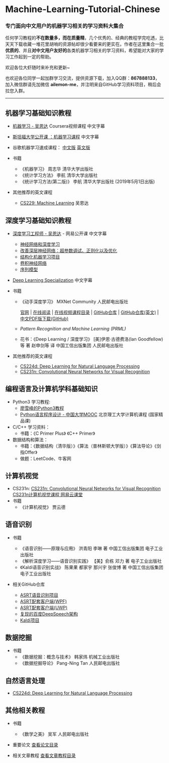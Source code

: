 # Machine-Learning-Tutorial-Chinese
### 专门面向中文用户的机器学习相关的学习资料大集合

任何学习教程的**不在数量多，而在质量精**，几个优秀的、经典的教程学完吃透，比天天下载收藏一堆花里胡哨的资源帖却很少看要来的更实在。作者在这里集合一批**优质的**、并且**对中文用户友好的**各类机器学习相关的学习资料，希望能对大家的学习工作起到一定的帮助。

欢迎各位大虾随时来补充和更新~

也欢迎各位同学一起加群学习交流，提供资源下载，加入QQ群：**867888133**，加入微信群请先加微信 **ailemon-me**，并注明来自GitHub学习资料项目，稍后会拉您入群。

---

## 机器学习基础知识教程
* [机器学习 - 吴恩达](https://www.coursera.org/learn/machine-learning) Coursera视频课程 中文字幕
* [斯坦福大学公开课 ：机器学习课程](http://open.163.com/special/opencourse/machinelearning.html) 中文字幕
* 谷歌机器学习速成课程： 
  [中文版](<https://developers.google.com/machine-learning/crash-course/>)
  [英文版](<https://ai.google/education/>)

* 书籍
  * 《机器学习》 周志华 清华大学出版社
  * 《统计学习方法》 李航 清华大学出版社
  * 《统计学习方法(第二版)》 李航 清华大学出版社 (2019年5月1日出版)

* 其他推荐的英文课程
  * [CS229: Machine Learning](http://cs229.stanford.edu/) 吴恩达

## 深度学习基础知识教程
* [深度学习工程师 - 吴恩达](https://mooc.study.163.com/smartSpec/detail/1001319001.htm) - 网易公开课 中文字幕
  * [神经网络和深度学习](https://mooc.study.163.com/course/2001281002#/info)
  * [改善深层神经网络：超参数调试、正则化以及优化](https://mooc.study.163.com/course/2001281003#/info)
  * [结构化机器学习项目](https://mooc.study.163.com/course/2001280004#/info)
  * [卷积神经网络](https://mooc.study.163.com/course/2001281004#/info)
  * [序列模型](https://mooc.study.163.com/course/2001280005#/info)

* [Deep Learning Specialization](https://www.coursera.org/specializations/deep-learning) 中文字幕

* 书籍
  * 《动手深度学习》 MXNet Community 人民邮电出版社

    [官网](<https://zh.gluon.ai/>) | 
    [在线阅读](<https://zh.d2l.ai/>) | 
    [在线视频课程目录](<https://discuss.gluon.ai/t/topic/753>) |
    [GitHub仓库](<https://github.com/d2l-ai/d2l-zh>) | 
    [GitHub仓库(英文)](<https://github.com/d2l-ai/d2l-en>) |
    [中文PDF版下载(GitHub)](<https://github.com/d2l-ai/d2l-zh/releases>) 
  * *Pattern Recognition and Machine Learning (PRML)* 
  * 花书：《Deep Learning / 深度学习》 [美]伊恩·古德费洛(Ian Goodfellow)等 著 赵申剑等 译 中国工信出版集团 人民邮电出版社

* 其他推荐的英文课程
  * [CS224d: Deep Learning for Natural Language Processing](<http://cs224d.stanford.edu/>)
  * [CS231n: Convolutional Neural Networks for Visual Recognition](<http://vision.stanford.edu/teaching/cs231n/index.html>)

## 编程语言及计算机学科基础知识
* Python3 学习教程: 
  * [廖雪峰的Python3教程](www.liaoxuefeng.com/wiki/0014316089557264a6b348958f449949df42a6d3a2e542c000)
  * [Python语言程序设计 - 中国大学MOOC](<https://www.icourse163.org/course/BIT-268001>) 北京理工大学计算机课程 (国家精品课)
* C/C++ 学习资料：
  * 书籍：《C Primer Plus》 《C++ Primer》
* 数据结构和算法：
  * 书籍：《数据结构（清华版）》《算法（普林斯顿大学版）》《算法导论》《剑指Offer》
  * 做题：LeetCode、牛客网

## 计算机视觉
* CS231n: [CS231n: Convolutional Neural Networks for Visual Recognition](<http://vision.stanford.edu/teaching/cs231n/index.html>) [CS231n计算机视觉课程 网易云课堂](https://study.163.com/course/courseLearn.htm?courseId=1003223001#/learn/video?lessonId=1003659005&courseId=1003223001)
* 书籍
  * 《计算机视觉》 贾云德
## 语音识别
* 书籍
  * 《语音识别——原理与应用》 洪青阳 李琳 著 中国工信出版集团 电子工业出版社
  * 《解析深度学习——语音识别实践》 【美】俞栋 邓力 著 电子工业出版社
  * 《Kaldi语音识别实战》 陈果果 都家宇 那兴宇 张俊博 著 中国工信出版集团 电子工业出版社

* 相关GitHub仓库
  * [ASRT语音识别项目](<https://github.com/nl8590687/ASRT_SpeechRecognition>)
  * [ASRT配套客户端(WPF)](<https://github.com/nl8590687/ASRT_SpeechClient_WPF>)
  * [ASRT配套客户端(UWP)](<https://github.com/nl8590687/ASRT_SpeechClient_UWP>)
  * [复现的百度DeepSpeech架构](<https://github.com/mozilla/DeepSpeech>)
  * [Kaldi项目](<https://github.com/kaldi-asr/kaldi>)

## 数据挖掘
* 书籍
  * 《数据挖掘：概念与技术》 韩家炜 机械工业出版社
  * 《数据挖掘导论》 Pang-Ning Tan 人民邮电出版社

## 自然语言处理
* [CS224d: Deep Learning for Natural Language Processing](<http://cs224d.stanford.edu/>)

## 其他相关教程
* 书籍
  * 《数学之美》 吴军 人民邮电出版社

* 重要论文
[查看论文目录](Papers.md)

* 相关文章教程
[查看文章教程目录](Tutorial.md)
